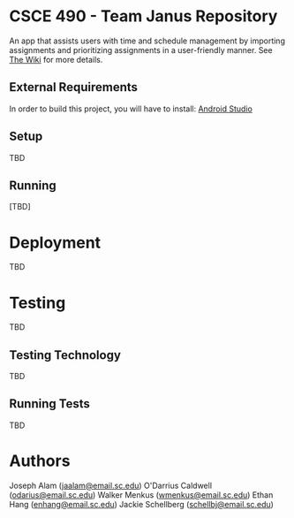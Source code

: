# CSCE 490 - Team Janus Repository
An app that assists users with time and schedule management by 
importing assignments and prioritizing assignments in a user-friendly manner.
See [The Wiki](https://github.com/SCCapstone/Janus/wiki/Design) for more details.

## External Requirements 
In order to build this project, you will have to install:
[Android Studio](https://developer.android.com/studio?gclid=CjwKCAjwwL6aBhBlEiwADycBIOz3YIYs4PJmKeNib_s6k3JMAbtTplALm8hcMsxh7oyoLt05ShGCgxoCAYQQAvD_BwE&gclsrc=aw.ds)

## Setup
TBD

## Running
[TBD]

# Deployment
TBD

# Testing
TBD

## Testing Technology
TBD

## Running Tests
TBD

# Authors
Joseph Alam (jaalam@email.sc.edu)
O'Darrius Caldwell (odarius@email.sc.edu)
Walker Menkus (wmenkus@email.sc.edu)
Ethan Hang (enhang@email.sc.edu)
Jackie Schellberg (schellbj@email.sc.edu)